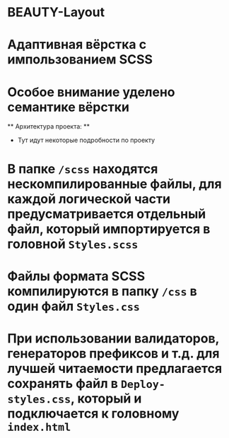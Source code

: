 # BEAUTY-Layout

# Адаптивная вёрстка с импользованием SCSS
# Особое внимание уделено семантике вёрстки

** Архитектура проекта: **

- Тут идут некоторые подробности по проекту

# В папке `/scss` находятся нескомпилированные файлы, для каждой логической части предусматривается отдельный файл, который импортируется в головной `Styles.scss`

# Файлы формата SCSS компилируются в папку `/css` в один файл `Styles.css`
# При использовании валидаторов, генераторов префиксов и т.д. для лучшей читаемости предлагается сохранять файл в `Deploy-styles.css`, который и подключается к головному `index.html`
